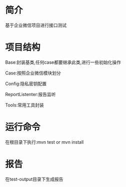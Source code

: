 # 简介
基于企业微信项目进行接口测试

# 项目结构

Base:封装基类,任何case都要继承此类,进行一些初始化操作

Case:按照企业微信模块划分

Config:隐私密钥配置

ReportListenter:报告监听

Tools:常用工具封装


# 运行命令
在根目录下执行:mvn test or mvn install

# 报告
在test-output目录下生成报告




